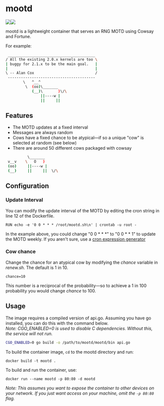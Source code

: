 # mootd

![](https://img.shields.io/badge/status-maintained-green)[![](https://img.shields.io/badge/release-v1.1.0_"Porpoise"-blue)](https://github.com/samcole8/mootd/releases/latest)

mootd is a lightweight container that serves an RNG MOTD using Cowsay and Fortune.

For example:

```bash
 ________________________________________ 
/ All the existing 2.0.x kernels are too \
| buggy for 2.1.x to be the main goal.   |
|                                        |
\ -- Alan Cox                            /
 ---------------------------------------- 
        \   ^__^
         \  (oo)\_______
            (__)\       )\/\
                ||----w |
                ||     ||
```

## Features

- The MOTD updates at a fixed interval
- Messages are always random
- Cows have a fixed chance to be atypical—if so a unique "cow" is selected at random (see below)
- There are around 50 different cows packaged with cowsay

```bash
          \_______
 v__v    \   O   )
 (oo)     ||----w |
 (__)     ||     ||  \/\
```

## Configuration

### Update Interval

You can modify the update interval of the MOTD by editing the cron string in line 12 of the Dockerfile.

```RUN echo -e '0 0 * * * /root/mootd.sh\n' | crontab -u root -```

In the example above, you could change "0 0 * * *" to "0 0 * * 1" to update the MOTD weekly. If you aren't sure, use a [cron expression generator](https://crontab.guru/)

### Cow chance

Change the chance for an atypical cow by modifying the *chance* variable in *renew.sh*. The default is 1 in 10.

`chance=10`

This number is a reciprocal of the probability—so to achieve a 1 in 100 probability you would change *chance* to 100.

## Usage

The image requires a compiled version of api.go. Assuming you have go installed, you can do this with the command below.  
*Note: CGO_ENABLED=0 is used to disable C dependencies. Without this, the service will not run.* 

```bash
CGO_ENABLED=0 go build -o /path/to/mootd/mootd/bin api.go 
```

To build the container image, `cd` to the mootd directory and run:

`docker build -t mootd .`

To build and run the container, use:

`docker run --name mootd -p 80:80 -d mootd`

*Note: This assumes you want to expose the container to other devices on your network. If you just want access on your machine, omit the `-p 80:80` flag.*
